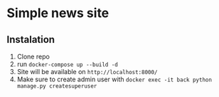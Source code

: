 # Simple news site
## Instalation
1. Clone repo
2. run `docker-compose up --build -d`
3. Site will be available on `http://localhost:8000/`
4. Make sure to create admin user with `docker exec -it back python manage.py createsuperuser`
